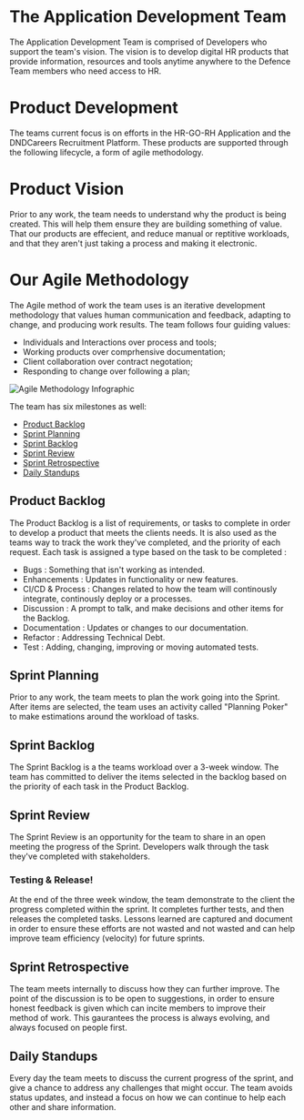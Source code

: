# The Application Development Team

The Application Development Team is comprised of Developers who support the team's vision. The vision is to develop digital HR products that provide information, resources and tools anytime anywhere to the Defence Team members who need access to HR.

# Product Development

The teams current focus is on efforts in the HR-GO-RH Application and the DNDCareers Recruitment Platform. These products are supported through the following lifecycle, a form of agile methodology.

# Product Vision

Prior to any work, the team needs to understand why the product is being created. This will help them ensure they are building something of value. That our products are effecient, and reduce manual or reptitive workloads, and that they aren't just taking a process and making it electronic.

# Our Agile Methodology
The Agile method of work the team uses is an iterative development methodology that values human communication and feedback, adapting to change, and producing work results. The team follows four guiding values:

* Individuals and Interactions over process and tools;
* Working products over comprhensive documentation;
* Client collaboration over contract negotation;
* Responding to change over following a plan;

![Agile Methodology Infographic](/site/assets/Agil_Infographic.jpg)

The team has six milestones as well:
* [Product Backlog](#product-backlog)
* [Sprint Planning](#sprint-planning)
* [Sprint Backlog](#sprint-backlog)
* [Sprint Review](#sprint-review)
* [Sprint Retrospective](#sprint-retrospective)
* [Daily Standups](#daily-standups)

## Product Backlog

The Product Backlog is a list of requirements, or tasks to complete in order to develop a product that meets the clients needs. It is also used as the teams way to track the work they've completed, and the priority of each request. Each task is assigned a type based on the task to be completed :

* Bugs : Something that isn't working as intended.
* Enhancements : Updates in functionality or new features.
* CI/CD & Process : Changes related to how the team will continously integrate, continously deploy or a processes.
* Discussion : A prompt to talk, and make decisions and other items for the Backlog.
* Documentation : Updates or changes to our documentation.
* Refactor : Addressing Technical Debt.
* Test : Adding, changing, improving or moving automated tests.

## Sprint Planning

Prior to any work, the team meets to plan the work going into the Sprint. After items are selected, the team uses an activity called "Planning Poker" to make estimations around the workload of tasks.

## Sprint Backlog

The Sprint Backlog is a the teams workload over a 3-week window. The team has committed to deliver the items selected in the backlog based on the priority of each task in the Product Backlog.

## Sprint Review

The Sprint Review is an opportunity for the team to share in an open meeting the progress of the Sprint. Developers walk through the task they've completed with stakeholders.

### Testing & Release!

At the end of the three week window, the team demonstrate to the client the progress completed within the sprint. It completes further tests, and then releases the completed tasks. Lessons learned are captured and document in order to ensure these efforts are not wasted and not wasted and can help improve team efficiency (velocity) for future sprints.

## Sprint Retrospective

The team meets internally to discuss how they can further improve. The point of the discussion is to be open to suggestions, in order to ensure honest feedback is given which can incite members to improve their method of work. This gaurantees the process is always evolving, and always focused on people first.

## Daily Standups

Every day the team meets to discuss the current progress of the sprint, and give a chance to address any challenges that might occur. The team avoids status updates, and instead a focus on how we can continue to help each other and share information.
